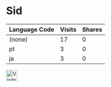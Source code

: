 # Sid
| Language Code | Visits | Shares |
|-------|-------|-------|
| (none) | 17 | 0 |
| pt | 3 | 0 |
| ja | 3 | 0 |
<a href="https://visits.roshan.cyou"><img src="https://visits.roshan.cyou/msUb89zTT7IHh7nQgnOC?label=VISITS&shadow=1&shadowOpacity=30&swap=1&labelBGColor=484848&countBGColor=2574EA&labelTextColor=FFFFFF&countTextColor=FFFFFF" alt="Visits Counter Badge" height=30px/></a>